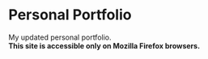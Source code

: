 # Personal Portfolio

My updated personal portfolio.<br>
**This site is accessible only on Mozilla Firefox browsers.**